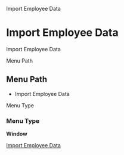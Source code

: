 
Import Employee Data
# Import Employee Data


Import Employee Data

Menu Path
## Menu Path



- Import Employee Data

Menu Type
### Menu Type

**Window**


[Import Employee Data](../../window-import-employee-data.md)